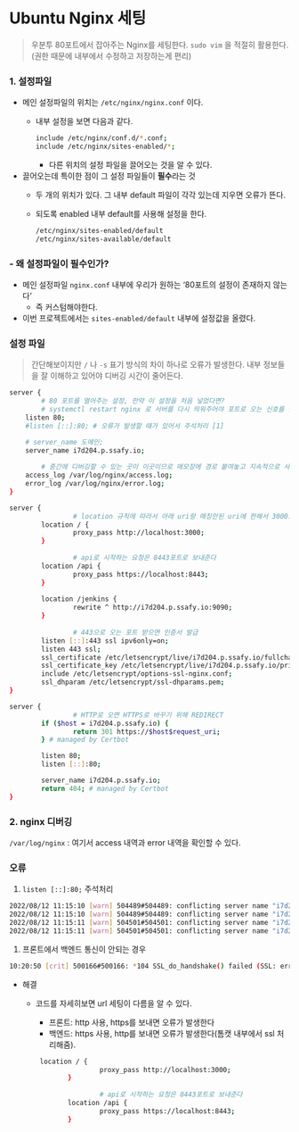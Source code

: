 # Ubuntu Nginx 세팅

> 우분투 80포트에서 잡아주는 Nginx를 세팅한다.
`sudo vim` 을 적절히 활용한다.(권한 때문에 내부에서 수정하고 저장하는게 편리)
> 

### 1. 설정파일

- 메인 설정파일의 위치는 `/etc/nginx/nginx.conf` 이다.
    - 내부 설정을 보면 다음과 같다.
        
        ```bash
        include /etc/nginx/conf.d/*.conf;
        include /etc/nginx/sites-enabled/*;
        ```
        
        - 다른 위치의 설정 파일을 끌어오는 것을 알 수 있다.
- 끌어오는데 특이한 점이 그 설정 파일들이 **필수**라는 것
    - 두 개의 위치가 있다. 그 내부 default 파일이 각각 있는데 지우면 오류가 뜬다.
    - 되도록 enabled 내부 default를 사용해 설정을 한다.
        
        ```bash
        /etc/nginx/sites-enabled/default
        /etc/nginx/sites-available/default
        ```
        

### - 왜 설정파일이 필수인가?

- 메인 설정파일 `nginx.conf` 내부에 우리가 원하는 ‘80포트의 설정이 존재하지 않는다’
    - 즉 커스텀해야한다.
- 이번 프로젝트에서는 `sites-enabled/default` 내부에 설정값을 올렸다.

### 설정 파일

> 간단해보이지만 `/` 나 `-s` 표기 방식의 차이 하나로 오류가 발생한다.
내부 정보들을 잘 이해하고 있어야 디버깅 시간이 줄어든다.
> 

```bash
server {
		# 80 포트를 열어주는 설정, 만약 이 설정을 처음 넣었다면?
		# systemctl restart nginx 로 서버를 다시 띄워주어야 포트로 오는 신호를 인식한다.
    listen 80;
    #listen [::]:80; # 오류가 발생할 때가 있어서 주석처리 [1]

    # server_name 도메인;
    server_name i7d204.p.ssafy.io;
		
		# 중간에 디버깅할 수 있는 곳이 이곳이므로 메모장에 경로 붙여놓고 지속적으로 사용한다.
    access_log /var/log/nginx/access.log;
    error_log /var/log/nginx/error.log;
}

server {
				# location 규칙에 따라서 아래 uri랑 매칭안된 uri에 한해서 3000으로 보내준다.
        location / {
                proxy_pass http://localhost:3000;
        }
				
				# api로 시작하는 요청은 8443포트로 보내준다
        location /api {
                proxy_pass https://localhost:8443;
        }
				
        location /jenkins {
                rewrite ^ http://i7d204.p.ssafy.io:9090;
        }
				
				# 443으로 오는 포트 받으면 인증서 발급
        listen [::]:443 ssl ipv6only=on;
        listen 443 ssl;
        ssl_certificate /etc/letsencrypt/live/i7d204.p.ssafy.io/fullchain.pem;
        ssl_certificate_key /etc/letsencrypt/live/i7d204.p.ssafy.io/privkey.pem;
        include /etc/letsencrypt/options-ssl-nginx.conf;
        ssl_dhparam /etc/letsencrypt/ssl-dhparams.pem;
}

server {
				# HTTP로 오면 HTTPS로 바꾸기 위해 REDIRECT
        if ($host = i7d204.p.ssafy.io) {
                return 301 https://$host$request_uri;
        } # managed by Certbot

        listen 80;
        listen [::]:80;

        server_name i7d204.p.ssafy.io;
        return 404; # managed by Certbot
}
```

### 2. nginx 디버깅

`/var/log/nginx` : 여기서 access 내역과 error 내역을 확인할 수 있다.

### 오류

1.  `listen [::]:80;` 주석처리

```bash
2022/08/12 11:15:10 [warn] 504489#504489: conflicting server name "i7d204.p.ssafy.io" on 0.0.0.0:80, ignored
2022/08/12 11:15:10 [warn] 504489#504489: conflicting server name "i7d204.p.ssafy.io" on [::]:80, ignored
2022/08/12 11:15:11 [warn] 504501#504501: conflicting server name "i7d204.p.ssafy.io" on 0.0.0.0:80, ignored
2022/08/12 11:15:11 [warn] 504501#504501: conflicting server name "i7d204.p.ssafy.io" on [::]:80, ignored
```

1. 프론트에서 백엔드 통신이 안되는 경우

```bash
10:20:50 [crit] 500166#500166: *104 SSL_do_handshake() failed (SSL: error:14201044:SSL routines:tls_choose_sigalg:internal error) while SSL handshaking, client: 45.79.158.244, server: 0.0.0.0:443
```

- 해결
    - 코드를 자세히보면 url 세팅이 다름을 알 수 있다.
        - 프론트: http 사용,  https를 보내면 오류가 발생한다
        - 백엔드: https 사용, http를 보내면 오류가 발생한다(톰캣 내부에서 ssl 처리해줌).
        
        ```bash
         location / {
                        proxy_pass http://localhost:3000;
                }
        				
        				# api로 시작하는 요청은 8443포트로 보내준다
                location /api {
                        proxy_pass https://localhost:8443;
                }
        ```